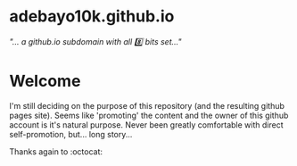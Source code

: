 adebayo10k.github.io
===

_"... a github.io subdomain with all :eight: bits set..."_


Welcome
===
I'm still deciding on the purpose of this repository (and the resulting github pages site). Seems like 'promoting' the content and the owner of this github account is it's natural purpose. Never been greatly comfortable with direct self-promotion, but... long story...

Thanks again to :octocat:
